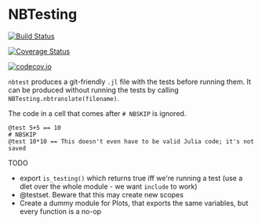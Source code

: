 # NBTesting

[![Build Status](https://travis-ci.org/cstjean/NBTesting.jl.svg?branch=master)](https://travis-ci.org/cstjean/NBTesting.jl)

[![Coverage Status](https://coveralls.io/repos/cstjean/NBTesting.jl/badge.svg?branch=master&service=github)](https://coveralls.io/github/cstjean/NBTesting.jl?branch=master)

[![codecov.io](http://codecov.io/github/cstjean/NBTesting.jl/coverage.svg?branch=master)](http://codecov.io/github/cstjean/NBTesting.jl?branch=master)

`nbtest` produces a git-friendly `.jl` file with the tests before running them. It can
be produced without running the tests by calling `NBTesting.nbtranslate(filename)`.

The code in a cell that comes after `# NBSKIP` is ignored.

```
@test 5+5 == 10
# NBSKIP
@test 10*10 == This doesn't even have to be valid Julia code; it's not saved
```




TODO

- export `is_testing()` which returns true iff we're running a test (use a dlet over the
whole module - we want `include` to work)
- @testset. Beware that this may create new scopes
- Create a dummy module for Plots, that exports the same variables, but every function is a no-op